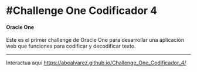 # #Challenge One Codificador 4
#### Oracle One
Este es el primer challenge de Oracle One para desarrollar una aplicación web que funciones para codificar y decodificar texto.
___

Interactua aquí https://abealvarez.github.io/Challenge_One_Codificador_4/
